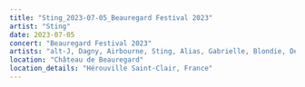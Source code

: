 ```yaml
---
title: "Sting_2023-07-05_Beauregard Festival 2023"
artist: "Sting"
date: 2023-07-05
concert: "Beauregard Festival 2023"
artists: "alt-J, Dagny, Airbourne, Sting, Alias, Gabrielle, Blondie, Def Leppard"
location: "Château de Beauregard"
location_details: "Hérouville Saint-Clair, France"
---
```

